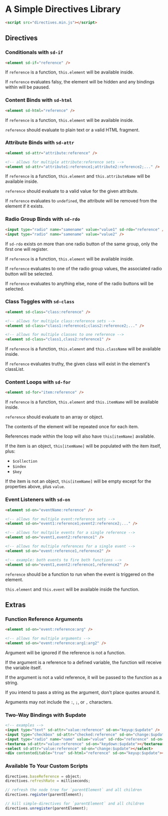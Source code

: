 # A Simple Directives Library

```html
<script src="directives.min.js"></script>
```

## Directives

### Conditionals with `sd-if`

```html
<element sd-if="reference" />
```

If `reference` is a function, `this.element` will be available inside.

If `reference` evaluates falsy, the element will be hidden and any bindings within will be paused.

### Content Binds with `sd-html`

```html
<element sd-html="reference" />
```

If `reference` is a function, `this.element` will be available inside.

`reference` should evaluate to plain text or a valid HTML fragment.

### Attribute Binds with `sd-attr`

```html
<element sd-attr="attribute:reference" />

<!-- allows for multiple attribute:reference sets -->
<element sd-attr="attribute1:reference1;attribute2:reference2;..." />
```

If `reference` is a function, `this.element` and `this.attributeName` will be available inside.

`reference` should evaluate to a valid value for the given attribute.

If `reference` evaluates to `undefined`, the attribute will be removed from the element if it exists.

### Radio Group Binds with `sd-rdo`

```html
<input type="radio" name="samename" value="value1" sd-rdo="reference" />
<input type="radio" name="samename" value="value2" />
```

If `sd-rdo` exists on more than one radio button of the same group, only the first one will register.

If `reference` is a function, `this.element` will be available inside.

If `reference` evaluates to one of the radio group values, the associated radio button will be selected.

If `reference` evaluates to anything else, none of the radio buttons will be selected.

### Class Toggles with `sd-class`

```html
<element sd-class="class:reference" />

<!-- allows for multiple class:reference sets -->
<element sd-class="class1:reference1;class2:reference2;..." />

<!-- allows for multiple classes to one reference -->
<element sd-class="class1,class2:reference1" />
```

If `reference` is a function, `this.element` and `this.className` will be available inside.

If `reference` evaluates truthy, the given class will exist in the element's classList.

### Content Loops with `sd-for`

```html
<element sd-for="item:reference" />
```

If `reference` is a function, `this.element` and `this.itemName` will be available inside.

`reference` should evaluate to an array or object.

The contents of the element will be repeated once for each item.

References made within the loop will also have `this[itemName]` available.

If the item is an object, `this[itemName]` will be populated with the item itself, plus:

-   `$collection`
-   `$index`
-   `$key`

If the item is not an object, `this[itemName]` will be empty except for the properties above, plus `value`.

### Event Listeners with `sd-on`

```html
<element sd-on="eventName:reference" />

<!-- allows for multiple event:reference sets -->
<element sd-on="event1:reference1;event2:reference2;..." />

<!-- allows for multpile events for a single reference -->
<element sd-on="event1,event2:reference1" />

<!-- allows for multiple references for a single event -->
<element sd-on="event:reference1,reference2" />

<!-- example: both events to fire both functions -->
<element sd-on="event1,event2:reference1,reference2" />
```

`reference` should be a function to run when the event is triggered on the element.

`this.element` and `this.event` will be available inside the function.

## Extras

### Function Reference Arguments

```html
<element sd-on="event:reference:arg" />

<!-- allows for multiple arguments -->
<element sd-on="event:reference:arg1:arg2" />
```

Argument will be ignored if the reference is not a function.

If the argument is a reference to a defined variable, the function will receive the variable itself.

If the argument is not a valid reference, it will be passed to the function as a string.

If you intend to pass a string as the argument, don't place quotes around it.

Arguments may not include the `:`, `;`, or `,` characters.

### Two-Way Bindings with \$update

```html
<!-- examples -->
<input type="text" sd-attr="value:reference" sd-on="keyup:$update" />
<input type="checkbox" sd-attr="checked:reference" sd-on="change:$update" />
<input type="radio" name="name" value="value" sd-rdo="reference" sd-on="change:$update" />
<textarea sd-attr="value:reference" sd-on="keydown:$update"></textarea>
<select sd-attr="value:reference" sd-on="change:$update"></select>
<div contenteditable="true" sd-html="reference" sd-on="keyup:$update"></div>
```

### Available To Your Custom Scripts

```javascript
directives.baseReference = object;
directives.refreshRate = milliseconds;

// refresh the node tree for `parentElement` and all children
directives.register(parentElement);

// kill simple-directives for `parentElement` and all children
directives.unregister(parentElement);
```
